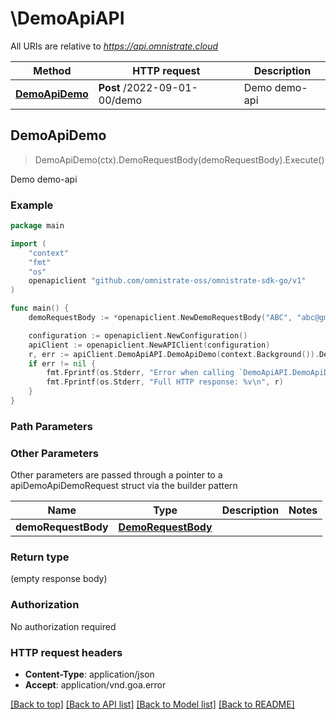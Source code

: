 # \DemoApiAPI

All URIs are relative to *https://api.omnistrate.cloud*

Method | HTTP request | Description
------------- | ------------- | -------------
[**DemoApiDemo**](DemoApiAPI.md#DemoApiDemo) | **Post** /2022-09-01-00/demo | Demo demo-api



## DemoApiDemo

> DemoApiDemo(ctx).DemoRequestBody(demoRequestBody).Execute()

Demo demo-api

### Example

```go
package main

import (
	"context"
	"fmt"
	"os"
	openapiclient "github.com/omnistrate-oss/omnistrate-sdk-go/v1"
)

func main() {
	demoRequestBody := *openapiclient.NewDemoRequestBody("ABC", "abc@gmail.com", "John Doe") // DemoRequestBody | 

	configuration := openapiclient.NewConfiguration()
	apiClient := openapiclient.NewAPIClient(configuration)
	r, err := apiClient.DemoApiAPI.DemoApiDemo(context.Background()).DemoRequestBody(demoRequestBody).Execute()
	if err != nil {
		fmt.Fprintf(os.Stderr, "Error when calling `DemoApiAPI.DemoApiDemo``: %v\n", err)
		fmt.Fprintf(os.Stderr, "Full HTTP response: %v\n", r)
	}
}
```

### Path Parameters



### Other Parameters

Other parameters are passed through a pointer to a apiDemoApiDemoRequest struct via the builder pattern


Name | Type | Description  | Notes
------------- | ------------- | ------------- | -------------
 **demoRequestBody** | [**DemoRequestBody**](DemoRequestBody.md) |  | 

### Return type

 (empty response body)

### Authorization

No authorization required

### HTTP request headers

- **Content-Type**: application/json
- **Accept**: application/vnd.goa.error

[[Back to top]](#) [[Back to API list]](../README.md#documentation-for-api-endpoints)
[[Back to Model list]](../README.md#documentation-for-models)
[[Back to README]](../README.md)

